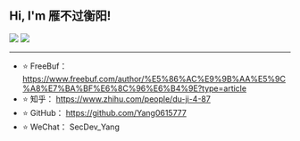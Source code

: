 <h2> Hi, I'm 雁不过衡阳!</h2>
<p>
  <img src="https://github-readme-stats.mrdulin.vercel.app/api?username=Yang0615777&show_icons=true&hide_border=true&hide=prs&theme=buefy">
  <img src="https://github-readme-stats.vercel.app/api/top-langs/?username=Yang0615777&layout=compact&hide_border=true&theme=buefy&show_icons=true">
</p>

 ****
- ⭐️ FreeBuf： https://www.freebuf.com/author/%E5%86%AC%E9%9B%AA%E5%9C%A8%E7%BA%BF%E6%8C%96%E6%B4%9E?type=article
- ⭐️ 知乎： https://www.zhihu.com/people/du-ji-4-87
- ⭐️ GitHub： https://github.com/Yang0615777
- ⭐️ WeChat： SecDev_Yang
